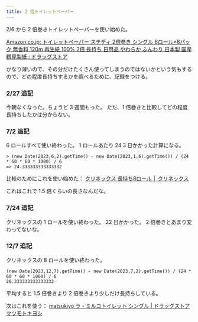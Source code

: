 ```yaml
---
title: 2 倍トイレットペーパー
---
```


2/6 から 2 倍巻きトイレットペーパーを使い始めた。

[Amazon.co.jp: トイレットペーパー ステディ 2倍巻き シングル 6ロール×8パック 無香料 120m 再生紙 100% 2倍 長持ち 日用品 やわらか ふんわり 日本製 国産 鶴見製紙 : ドラッグストア](https://amzn.to/3Xvw6Er)

かなり薄いので、その分だけたくさん使ってしまうのではないかという気もするので、どの程度長持ちするかを調べるために、記録をつける。

### 2/27 追記

今朝なくなった。ちょうど 3 週間もった。
ただ、1 倍巻きと比較してどの程度長持ちしたかは分からない。

### 7/2 追記

6 ロールすべて使い終わった。
1 ロールあたり 24.3 日かかった計算になる。

```
> (new Date(2023,6,2).getTime() - new Date(2023,1,6).getTime()) / (24 * 60 * 60 * 1000) / 6
=> 24.333333333333332
```

比較のためにこれを使い始めた：
[クリネックス 長持ち8ロール │ クリネックス](https://kleenex.crecia.jp/kleenex8/)

これはこれで 1.5 倍くらいの長さなんだな。

### 7/24 追記

クリネックスの 1 ロールを使い終わった。
22 日かかった。
2 倍巻きとあまり変わってないな。

### 12/7 追記

クリネックスの 8 ロールを使い終わった。

```
(new Date(2023,12,7).getTime() - new Date(2023,7,2).getTime()) / (24 * 60 * 60 * 1000) / 6
26.333333333333332
```

平均すると 1.5 倍巻きより 2 倍巻きより少しだけ長持ちしている。

次はこれを使う：
[matsukiyo ラ・ミルコトイレット シングル \| ドラッグストア マツモトキヨシ](https://www.matsukiyo.co.jp/store/online/p/4945613107035)
